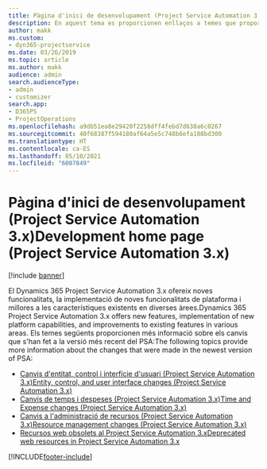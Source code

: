 ```yaml
---
title: Pàgina d'inici de desenvolupament (Project Service Automation 3.x)
description: En aquest tema es proporcionen enllaços a temes que proporcionen informació de desenvolupament de la versió 3.x del Dynamics 365 Project Service Automation (PSA).
author: makk
ms.custom:
- dyn365-projectservice
ms.date: 03/26/2019
ms.topic: article
ms.author: makk
audience: admin
search.audienceType:
- admin
- customizer
search.app:
- D365PS
- ProjectOperations
ms.openlocfilehash: a9db51ea8e29420f2258dff4febd7d638a6c0267
ms.sourcegitcommit: 40f68387f594180af64a5e5c748b6efa188bd300
ms.translationtype: HT
ms.contentlocale: ca-ES
ms.lasthandoff: 05/10/2021
ms.locfileid: "6007849"
---
```

# <a name="development-home-page-project-service-automation-3x"></a><span data-ttu-id="624f4-103">Pàgina d'inici de desenvolupament (Project Service Automation 3.x)</span><span class="sxs-lookup"><span data-stu-id="624f4-103">Development home page (Project Service Automation 3.x)</span></span>

[!include [banner](../../includes/psa-now-project-operations.md)]

<span data-ttu-id="624f4-104">El Dynamics 365 Project Service Automation 3.x ofereix noves funcionalitats, la implementació de noves funcionalitats de plataforma i millores a les característiques existents en diverses àrees.</span><span class="sxs-lookup"><span data-stu-id="624f4-104">Dynamics 365 Project Service Automation 3.x offers new features, implementation of new platform capabilities, and improvements to existing features in various areas.</span></span> <span data-ttu-id="624f4-105">Els temes següents proporcionen més informació sobre els canvis que s'han fet a la versió més recent del PSA:</span><span class="sxs-lookup"><span data-stu-id="624f4-105">The following topics provide more information about the changes that were made in the newest version of PSA:</span></span>

- [<span data-ttu-id="624f4-106">Canvis d'entitat, control i interfície d'usuari (Project Service Automation 3.x)</span><span class="sxs-lookup"><span data-stu-id="624f4-106">Entity, control, and user interface changes (Project Service Automation 3.x)</span></span>](../developer-guides/entity-changes-v3.x.md)
- [<span data-ttu-id="624f4-107">Canvis de temps i despeses (Project Service Automation 3.x)</span><span class="sxs-lookup"><span data-stu-id="624f4-107">Time and Expense changes (Project Service Automation 3.x)</span></span>](../developer-guides/time-expense-changes-v3.x.md)
- [<span data-ttu-id="624f4-108">Canvis a l'administració de recursos (Project Service Automation 3.x)</span><span class="sxs-lookup"><span data-stu-id="624f4-108">Resource management changes (Project Service Automation 3.x)</span></span>](../developer-guides/resource-management-changes-v3.x.md)
- [<span data-ttu-id="624f4-109">Recursos web obsolets al Project Service Automation 3.x</span><span class="sxs-lookup"><span data-stu-id="624f4-109">Deprecated web resources in Project Service Automation 3.x</span></span>](../developer-guides/web-resources-deprecated-v3.x.md)


[!INCLUDE[footer-include](../../includes/footer-banner.md)]
